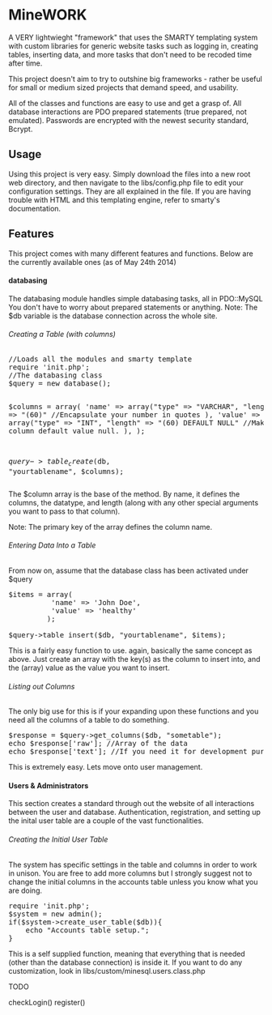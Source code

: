 MineWORK
========

  A VERY lightwieght "framework" that uses the SMARTY templating system with custom libraries for generic website tasks such as logging in, creating tables, inserting data, and more tasks that don't need to be recoded time after time.

  This project doesn't aim to try to outshine big frameworks - rather be useful for small or medium sized projects that demand speed, and usability.

  All of the classes and functions are easy to use and get a grasp of. All database interactions are PDO prepared statements (true prepared, not emulated). Passwords are encrypted with the newest security standard, Bcrypt.



Usage
-----

Using this project is very easy. Simply download the files into a new root web directory, and then navigate to the libs/config.php file to edit your configuration settings. They are all explained in the file. If you are having trouble with HTML and this templating engine, refer to smarty's documentation. 


Features
--------


This project comes with many different features and functions. Below are the currently available ones (as of May 24th 2014)

<h4>databasing</h4>
The databasing module handles simple databasing tasks, all in PDO::MySQL You don't have to worry about prepared statements or anything.
Note: The $db variable is the database connection across the whole site.

<h6>Creating a Table (with columns)</h6>
<pre>
//Loads all the modules and smarty template
require 'init.php';
//The databasing class
$query = new database();

$columns = array(
		'name' => array("type" => "VARCHAR",
		                "length" => "(60)" //Encapsulate your number in quotes
				),
		'value' => array("type" => "INT",
		 	         "length" => "(60) DEFAULT NULL" //Makes the column default value null.
				 ),
		);


$query->table_create($db, "yourtablename", $columns);
</pre>
The $column array is the base of the method. By name, it defines the columns, the datatype, and length (along with any other special arguments you want to pass to that column).

Note: The primary key of the array defines the column name.



<h6>Entering Data Into a Table</h6>

From now on, assume that the database class has been activated under $query
<pre>
$items = array(
          'name' => 'John Doe',
          'value' => 'healthy'
         );

$query->table_insert($db, "yourtablename", $items);
</pre>
This is a fairly easy function to use. again, basically the same concept as above. Just create an array with the key(s) as the column to insert into, and the (array) value as the value you want to insert.


<h6>Listing out Columns</h6>
The only big use for this is if your expanding upon these functions and you need all the columns of a table to do something.
<pre>
$response = $query->get_columns($db, "sometable");
echo $response['raw']; //Array of the data
echo $response['text']; //If you need it for development purposes and readablity.
</pre>
This is extremely easy. Lets move onto user management.


<h4>Users & Administrators</h4>
This section creates a standard through out the website of all interactions between the user and database. Authentication, registration, and setting up the inital user table are a couple of the vast functionalities.

<h6>Creating the Initial User Table</h6>
The system has specific settings in the table and columns in order to work in unison. You are free to add more columns but I strongly suggest not to change the initial columns in the accounts table unless you know what you are doing.
<pre>
require 'init.php';
$system = new admin();
if($system->create_user_table($db)){
    echo "Accounts table setup.";
}
</pre>
This is a self supplied function, meaning that everything that is needed (other than the database connection) is inside it. If you want to do any customization, look in libs/custom/minesql.users.class.php



TODO

checkLogin()
register()



